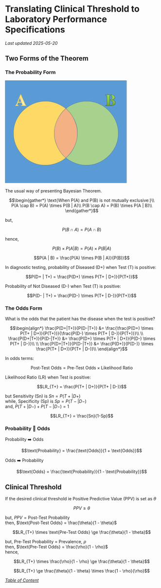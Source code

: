 # Translating Clinical Threshold to Laboratory Performance Specifications
*Last updated 2025-05-20*

## Two Forms of the Theorem
### The Probability Form

<img src="images/AnB.png" width="400">

The usual way of presenting Bayesian Theorem.

```math
\begin{gather*}
\text{When P(A) and P(B) is not mutually exclusive:}\\
P(A \cap B) = P(A) \times P(B | A)\\
P(B \cap A) = P(B) \times P(A | B)\\
\end{gather*}
```
but,

```math
P(B \cap A) = P(A \cap B)
```

hence,

```math
P(B) \times P(A | B) = P(A) \times P(B | A)
```

```math
P(A | B) = \frac{P(A) \times P(B | A)}{P(B)}
```

In diagnostic testing, probability of Diseased (D+) when Test (T) is positive:
```math
P(D+ | T+) = \frac{P(D+) \times P(T+ | D+)}{P(T+)}
```

Probability of Not Diseased (D-) when Test (T) is positive:
```math
P(D- | T+) = \frac{P(D-) \times P(T+ | D-)}{P(T+)}
```

### The Odds Form
What is the odds that the patient has the disease when the test is positive?

```math
\begin{align*}
\frac{P(D+|T+)}{P(D-|T+)} &= \frac{\frac{P(D+) \times P(T+ | D+)}{P(T+)}}{\frac{P(D-) \times P(T+ | D-)}{P(T+)}}\\
\\
\frac{P(D+|T+)}{P(D-|T+)} &= \frac{P(D+) \times P(T+ | D+)}{P(D-) \times P(T+ | D-)}\\
\\
\frac{P(D+|T+)}{P(D-|T+)} &= \frac{P(D+)}{P(D-)} \times \frac{P(T+ | D+)}{P(T+ | D-)}\\
\end{align*}
```

In odds terms:

```math
\text{Post-Test Odds} = \text{Pre-Test Odds} \times \text{Likelihood Ratio}
```

Likelihood Ratio (LR) when Test is positive:
```math
LR_{T+} = \frac{P(T+ | D+)}{P(T+ | D-)}
```

but Sensitivity (Sn) is $`Sn = P(T+|D+)`$  
while, Specificity (Sp) is $`Sp = P(T-|D-)`$  
and, $`P(T+|D-) + P(T-|D-) = 1`$

```math
LR_{T+} = \frac{Sn}{1-Sp}
```

### Probability :arrows_counterclockwise: Odds
Probability :arrow_right: Odds
```math
\text{Probability} = \frac{\text{Odds}}{1 + \text{Odds}}
```

Odds ➡️ Probability
```math
\text{Odds} = \frac{\text{Probability}}{1 - \text{Probability}}
```

## Clinical Threshold
If the desired clinical threshold ie Positive Predictive Value (PPV) is set as $`\theta`$
```math
PPV \ge \theta
```

but, $`PPV = \text{Post-Test Probability}`$  
then, $`\text{Post-Test Odds} = \frac{\theta}{1 - \theta}`$

```math
LR_{T+} \times \text{Pre-Test Odds} \ge \frac{\theta}{1 - \theta}
```

but, Pre-Test Probability = Prevalence, $`\rho`$  
then, $`\text{Pre-Test Odds} = \frac{\rho}{1 - \rho}`$  
hence,
```math
LR_{T+} \times \frac{\rho}{1 - \rho} \ge \frac{\theta}{1 - \theta}
```

```math
LR_{T+} \ge \frac{\theta}{1 - \theta} \times \frac{1 - \rho}{\rho}
```


*[Table of Content](../../index.md)*
